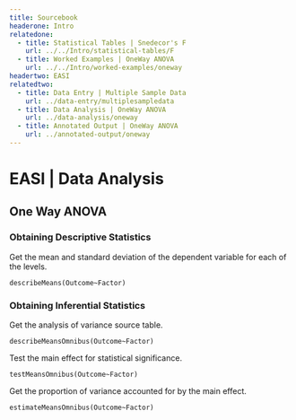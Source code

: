 ```yaml
---
title: Sourcebook
headerone: Intro
relatedone:
  - title: Statistical Tables | Snedecor's F
    url: ../../Intro/statistical-tables/F
  - title: Worked Examples | OneWay ANOVA
    url: ../../Intro/worked-examples/oneway
headertwo: EASI
relatedtwo:
  - title: Data Entry | Multiple Sample Data
    url: ../data-entry/multiplesampledata
  - title: Data Analysis | OneWay ANOVA
    url: ../data-analysis/oneway
  - title: Annotated Output | OneWay ANOVA
    url: ../annotated-output/oneway
---
```


# EASI | Data Analysis

## One Way ANOVA

### Obtaining Descriptive Statistics

Get the mean and standard deviation of the dependent variable for each of the levels.

```{r}
describeMeans(Outcome~Factor)
```

### Obtaining Inferential Statistics

Get the analysis of variance source table.

```{r}
describeMeansOmnibus(Outcome~Factor)
```

Test the main effect for statistical significance.

```{r}
testMeansOmnibus(Outcome~Factor)
```

Get the proportion of variance accounted for by the main effect.

```{r}
estimateMeansOmnibus(Outcome~Factor)
```
